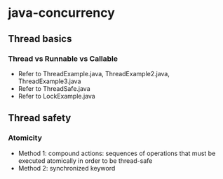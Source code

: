 # java-concurrency
## Thread basics
### Thread vs Runnable vs Callable
- Refer to ThreadExample.java, ThreadExample2.java, ThreadExample3.java
- Refer to ThreadSafe.java
- Refer to LockExample.java

## Thread safety 
### Atomicity
- Method 1: compound actions: sequences of operations that must be executed atomically in order to be thread-safe
- Method 2: synchronized keyword
